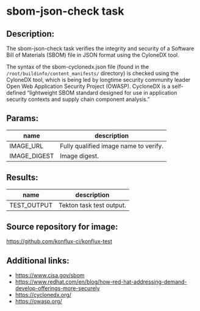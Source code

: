 # sbom-json-check task

## Description:

The sbom-json-check task verifies the integrity and security of a Software Bill of Materials (SBOM) file in JSON format using the CyloneDX tool.

The syntax of the sbom-cyclonedx.json file (found in the `/root/buildinfo/content_manifests/` directory) is checked using the CyloneDX tool, which is being led by longtime security community leader Open Web Application Security Project (OWASP). CycloneDX is a self-defined “lightweight SBOM standard designed for use in application security contexts and supply chain component analysis.”

## Params:

| name         | description                           |
|--------------|---------------------------------------|
| IMAGE_URL    | Fully qualified image name to verify. |
| IMAGE_DIGEST | Image digest.                         |

## Results:

| name                  | description              |
|-----------------------|--------------------------|
| TEST_OUTPUT     | Tekton task test output. |

## Source repository for image:

https://github.com/konflux-ci/konflux-test

## Additional links:

* https://www.cisa.gov/sbom
* https://www.redhat.com/en/blog/how-red-hat-addressing-demand-develop-offerings-more-securely
* https://cyclonedx.org/
* https://owasp.org/
